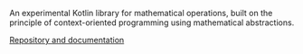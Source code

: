 An experimental Kotlin library for mathematical operations, built on the principle of context-oriented programming using mathematical abstractions.

[Repository and documentation](https://github.com/mipt-npm/kmath)
